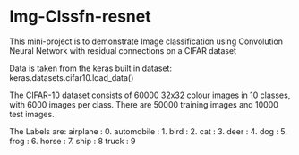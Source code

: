 # Img-Clssfn-resnet
This mini-project is to demonstrate Image classification using Convolution Neural Network with residual connections on a CIFAR dataset

Data is taken from the keras built in dataset: keras.datasets.cifar10.load_data()

The CIFAR-10 dataset consists of 60000 32x32 colour images in 10 classes, with 6000 images per class.  There are 50000 training images and 10000 test images.

The Labels are:
airplane : 0.
automobile : 1.
bird : 2.
cat : 3.
deer : 4.
dog : 5.
frog : 6.
horse : 7.
ship : 8
truck : 9
